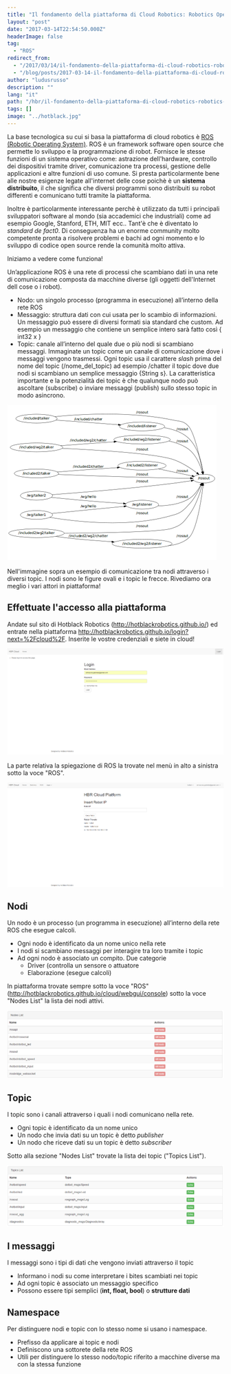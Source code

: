```yaml
---
title: "Il fondamento della piattaforma di Cloud Robotics: Robotics Operating System "
layout: "post"
date: "2017-03-14T22:54:50.000Z"
headerImage: false
tag:
  - "ROS"
redirect_from:
  - "/2017/03/14/il-fondamento-della-piattaforma-di-cloud-robotics-robotics-operating-system/"
  - "/blog/posts/2017-03-14-il-fondamento-della-piattaforma-di-cloud-robotics-robotics-operating-system"
author: "ludusrusso"
description: ""
lang: "it"
path: "/hbr/il-fondamento-della-piattaforma-di-cloud-robotics-robotics-operating-system/"
tags: []
image: "../hotblack.jpg"
---
```


La base tecnologica su cui si basa la piattaforma di cloud robotics è [ROS (Robotic Operating System)](http://wiki.ros.org/it). ROS è un framework software open source che permette lo sviluppo e la programmazione di robot. Fornisce le stesse funzioni di un sistema operativo come: astrazione dell'hardware, controllo dei dispositivi tramite driver, comunicazione tra processi, gestione delle applicazioni e altre funzioni di uso comune. Si presta particolarmente bene alle nostre esigenze legate all'internet delle cose poichè è un **sistema distribuito**, il che significa che diversi programmi sono distribuiti su robot differenti e comunicano tutti tramite la piattaforma.

Inoltre è particolarmente interessante perchè è utilizzato da tutti i principali sviluppatori software al mondo (sia accademici che industriali) come ad esempio Google, Stanford, ETH, MIT ecc.. Tant'è che è diventato lo _standard de fact0_.
Di conseguenza ha un enorme community molto competente pronta a risolvere problemi e bachi ad ogni momento e lo sviluppo di codice open source rende la comunità molto attiva.

Iniziamo a vedere come funziona!

Un’applicazione ROS è una rete di processi che scambiano dati in una rete di comunicazione composta da macchine diverse (gli oggetti dell'Internet dell cose o i robot).

- Nodo: un singolo processo (programma in esecuzione) all’interno della rete ROS
- Messaggio: struttura dati con cui usata per lo scambio di informazioni. Un messaggio può essere di diversi formati sia standard che custom. Ad esempio un messaggio che contiene un semplice intero sarà fatto così { int32 x }
- Topic: canale all’interno del quale due o più nodi si scambiano messaggi. Immaginate un topic come un canale di comunicazione dove i messaggi vengono trasmessi. Ogni topic usa il carattere _slash_ prima del nome del topic (/nome_del_topic) ad esempio /chatter il topic dove due nodi si scambiano un semplice messaggio {String s}. La caratteristica importante e la potenzialità dei topic è che qualunque nodo può ascoltare (subscribe) o inviare messaggi (publish) sullo stesso topic in modo asincrono.

![](./ROScomm.png)

Nell'immagine sopra un esempio di comunicazione tra nodi attraverso i diversi topic. I nodi sono le figure ovali e i topic le frecce.
Rivediamo ora meglio i vari attori in piattaforma!

## Effettuate l'accesso alla piattaforma

Andate sul sito di Hotblack Robotics (http://hotblackrobotics.github.io/) ed entrate nella piattaforma http://hotblackrobotics.github.io/login?next=%2Fcloud%2F. Inserite le vostre credenziali e siete in cloud!

![](./cloudplatform.PNG)

La parte relativa la spiegazione di ROS la trovate nel menù in alto a sinistra sotto la voce "ROS".

![](./Entratiincloud.PNG)

## Nodi

Un nodo è un processo (un programma in esecuzione) all’interno della rete ROS che esegue calcoli.

- Ogni nodo è identificato da un nome unico nella rete
- I nodi si scambiano messaggi per interagire tra loro tramite i topic
- Ad ogni nodo è associato un compito. Due categorie
  - Driver (controlla un sensore o attuatore
  - Elaborazione (esegue calcoli)

In piattaforma trovate sempre sotto la voce "ROS" (http://hotblackrobotics.github.io/cloud/webgui/console) sotto la voce "Nodes List" la lista dei nodi attivi.

![](./nodi.PNG)

## Topic

I topic sono i canali attraverso i quali i nodi comunicano nella rete.

- Ogni topic è identificato da un nome unico
- Un nodo che invia dati su un topic è detto _publisher_
- Un nodo che riceve dati su un topic è detto _subscriber_

Sotto alla sezione "Nodes List" trovate la lista dei topic ("Topics List").

![](./topics.PNG)

## I messaggi

I messaggi sono i tipi di dati che vengono inviati attraverso il topic

- Informano i nodi su come interpretare i bites scambiati nei topic
- Ad ogni topic è associato un messaggio specifico
- Possono essere tipi semplici (**int, float, bool**) o **strutture dati**

## Namespace

Per distinguere nodi e topic con lo stesso nome si usano i namespace.

- Prefisso da applicare ai topic e nodi
- Definiscono una sottorete della rete ROS
- Utili per distinguere lo stesso nodo/topic riferito a macchine diverse ma con la stessa funzione
